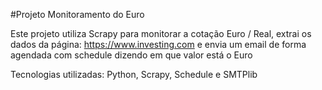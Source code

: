 #Projeto Monitoramento do Euro

Este projeto utiliza Scrapy para monitorar a cotação Euro / Real, extrai os dados da página: https://www.investing.com e envia um email de forma agendada com schedule dizendo em que valor está o Euro

Tecnologias utilizadas: Python, Scrapy, Schedule e SMTPlib 
